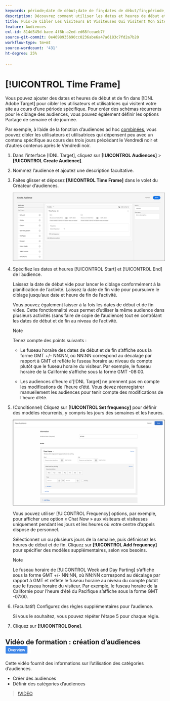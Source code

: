```yaml
---
keywords: période;date de début;date de fin;dates de début/fin;période;emploi du temps target;partage de la semaine;partage de la journée;partage
description: Découvrez comment utiliser les dates et heures de début et de fin pour cibler les utilisateurs et utilisatrices qui visitent votre site au cours d’une période spécifique.
title: Puis-Je Cibler Les Visiteurs Et Visiteuses Qui Visitent Mon Site À Des Heures Spécifiques ?
feature: Audiences
exl-id: 814d545d-baee-4f8b-a2ed-ed68fceaeb7f
source-git-commit: 0e4698935b90cc0236abe6a47a6183c7fd2a7b20
workflow-type: tm+mt
source-wordcount: '431'
ht-degree: 25%

---
```


# [!UICONTROL Time Frame]

Vous pouvez ajouter des dates et heures de début et de fin dans [!DNL Adobe Target] pour cibler les utilisateurs et utilisatrices qui visitent votre site au cours d’une période spécifique. Pour créer des schémas récurrents pour le ciblage des audiences, vous pouvez également définir les options Partage de semaine et de journée.

Par exemple, à l’aide de la fonction d’audiences ad hoc [combinées](/help/main/c-target/combining-multiple-audiences.md#concept_A7386F1EA4394BD2AB72399C225981E5), vous pouvez cibler les utilisateurs et utilisatrices qui dépensent peu avec un contenu spécifique au cours des trois jours précédant le Vendredi noir et d’autres contenus après le Vendredi noir.

1. Dans l’interface [!DNL Target], cliquez sur **[!UICONTROL Audiences]** > **[!UICONTROL Create Audience]**.
1. Nommez l’audience et ajoutez une description facultative.
1. Faites glisser et déposez **[!UICONTROL Time Frame]** dans le volet du Créateur d’audiences.

   ![image target_timeframe_dialog](assets/target_timeframe_dialog.png)

1. Spécifiez les dates et heures [!UICONTROL Start] et [!UICONTROL End] de l’audience.

   Laissez la date de début vide pour lancer le ciblage conformément à la planification de l’activité. Laissez la date de fin vide pour poursuivre le ciblage jusqu’aux date et heure de fin de l’activité.

   Vous pouvez également laisser à la fois les dates de début et de fin vides. Cette fonctionnalité vous permet d’utiliser la même audience dans plusieurs activités (sans faire de copie de l’audience) tout en contrôlant les dates de début et de fin au niveau de l’activité.

   >[!NOTE]
   >
   >Tenez compte des points suivants :
   >
   >* Le fuseau horaire des dates de début et de fin s’affiche sous la forme GMT +/- NN:NN, où NN:NN correspond au décalage par rapport à GMT et reflète le fuseau horaire au niveau du compte plutôt que le fuseau horaire du visiteur. Par exemple, le fuseau horaire de la Californie s’affiche sous la forme GMT -08:00.
   >
   >* Les audiences d’heure d’[!DNL Target] ne prennent pas en compte les modifications de l’heure d’été. Vous devez réenregistrer manuellement les audiences pour tenir compte des modifications de l’heure d’été.

1. (Conditionnel) Cliquez sur **[!UICONTROL Set frequency]** pour définir des modèles récurrents, y compris les jours des semaines et les heures.

   ![Partage de semaine et de journée](assets/week_and_day_parting.png)

   Vous pouvez utiliser [!UICONTROL Frequency] options, par exemple, pour afficher une option « Chat Now » aux visiteurs et visiteuses uniquement pendant les jours et les heures où votre centre d’appels dispose de personnel.

   Sélectionnez un ou plusieurs jours de la semaine, puis définissez les heures de début et de fin. Cliquez sur **[!UICONTROL Add frequency]** pour spécifier des modèles supplémentaires, selon vos besoins.

   >[!NOTE]
   >
   >Le fuseau horaire de [!UICONTROL Week and Day Parting] s’affiche sous la forme GMT +/- NN:NN, où NN:NN correspond au décalage par rapport à GMT et reflète le fuseau horaire au niveau du compte plutôt que le fuseau horaire du visiteur. Par exemple, le fuseau horaire de la Californie pour l’heure d’été du Pacifique s’affiche sous la forme GMT -07:00.

1. (Facultatif) Configurez des règles supplémentaires pour l’audience.

   Si vous le souhaitez, vous pouvez répéter l’étape 5 pour chaque règle.

1. Cliquez sur **[!UICONTROL Done]**.

## Vidéo de formation : création d’audiences ![badge d’aperçu](/help/main/assets/overview.png)

Cette vidéo fournit des informations sur l’utilisation des catégories d’audiences.

* Créer des audiences
* Définir des catégories d’audiences

>[!VIDEO](https://video.tv.adobe.com/v/17392)
